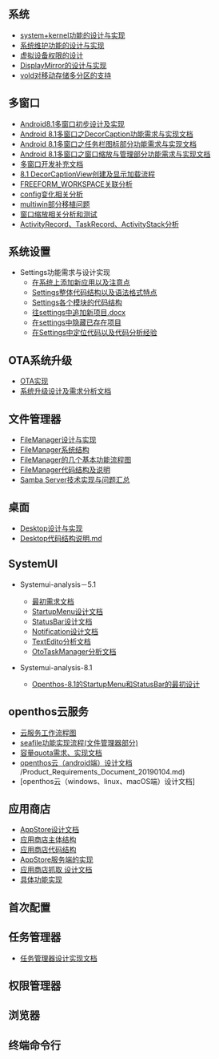 ## 系统
- [system+kernel功能的设计与实现](https://github.com/openthos/system-analysis/blob/master/kernel-related/kernel-devel-summary-20160728.md)
- [系统维护功能的设计与实现](https://github.com/openthos/system-analysis/blob/master/maintain/develop-maintain.md)
- [虚拟设备权限的设计](https://github.com/openthos/system-analysis/blob/master/VirtualPermission/%E5%BA%94%E7%94%A8%E6%9D%83%E9%99%90%E7%AE%A1%E7%90%86%E6%96%B9%E6%A1%88%E8%AE%A8%E8%AE%BA.md)
- [DisplayMirror的设计与实现](https://github.com/openthos/system-analysis/blob/master/display/DisplayMirror.md)
- [vold对移动存储多分区的支持](https://github.com/openthos/system-analysis/blob/master/display/vold.md)

## 多窗口
  - [Android8.1多窗口初步设计及实现](https://github.com/openthos/multiwin-analysis/blob/master/multiwindow/Android8.1%E5%A4%9A%E7%AA%97%E5%8F%A3%E5%88%9D%E6%AD%A5%E8%AE%BE%E8%AE%A1%E5%8F%8A%E5%AE%9E%E7%8E%B0.md)
  - [Android 8.1多窗口之DecorCaption功能需求与实现文档](https://github.com/openthos/multiwin-analysis/blob/master/multiwindow/liuxx/Android%208.1%E5%A4%9A%E7%AA%97%E5%8F%A3%E4%B9%8BDecorCaption%E5%8A%9F%E8%83%BD%E9%9C%80%E6%B1%82%E4%B8%8E%E5%AE%9E%E7%8E%B0%E6%96%87%E6%A1%A3.md)
  - [Android 8.1多窗口之任务栏图标部分功能需求与实现文档](https://github.com/openthos/multiwin-analysis/blob/master/multiwindow/lh/%E4%BB%BB%E5%8A%A1%E6%A0%8F%E9%9C%80%E6%B1%82.md)
  - [Android 8.1多窗口之窗口缩放与管理部分功能需求与实现文档](https://github.com/openthos/multiwin-analysis/blob/master/multiwindow/lh/%E5%A4%9A%E7%AA%97%E5%8F%A3%E9%9C%80%E6%B1%82.md)
  - [多窗口开发补充文档](https://github.com/openthos/multiwin-analysis/blob/master/multiwindow/lh/multiwindow-doc.md)
  - [8.1 DecorCaptionView创建及显示加载流程](https://github.com/openthos/multiwin-analysis/blob/master/multiwindow/liuxx/8.1%20DecorCaptionView%E5%88%9B%E5%BB%BA%E5%8F%8A%E6%98%BE%E7%A4%BA%E5%8A%A0%E8%BD%BD%E6%B5%81%E7%A8%8B.md)
  - [FREEFORM_WORKSPACE关联分析](https://github.com/openthos/multiwin-analysis/blob/master/multiwindow/lh/FREEFORM_WORKSPACE%E5%85%B3%E8%81%94%E5%88%86%E6%9E%90.txt)
  - [config变化相关分析](https://github.com/openthos/multiwin-analysis/blob/master/multiwindow/lh/config%E5%8F%98%E5%8C%96%E7%9B%B8%E5%85%B3%E5%88%86%E6%9E%90.txt)
  - [multiwin部分移植问题](https://github.com/openthos/multiwin-analysis/blob/master/multiwindow/lh/multiwin%E9%83%A8%E5%88%86%E7%A7%BB%E6%A4%8D%E9%97%AE%E9%A2%98.txt)
  - [窗口缩放相关分析和测试](https://github.com/openthos/multiwin-analysis/blob/master/multiwindow/lh/%E7%AA%97%E5%8F%A3%E7%BC%A9%E6%94%BE%E7%9B%B8%E5%85%B3%E5%88%86%E6%9E%90%E5%92%8C%E6%B5%8B%E8%AF%95.txt)
  - [ActivityRecord、TaskRecord、ActivityStack分析](https://github.com/openthos/multiwin-analysis/blob/master/multiwindow/liuxx/6-29%207.1%20ActivityRecord%E3%80%81TaskRecord%E3%80%81ActivityStack%E5%88%86%E6%9E%90.md)

## 系统设置
- Settings功能需求与设计实现
   - [在系统上添加新应用以及注意点](https://github.com/openthos/setting-analysis/blob/master/InstallApp.md)
   - [Settings整体代码结构以及语法格式特点](https://github.com/openthos/setting-analysis/blob/master/specialIntroduce.md)
   - [Settings各个模块的代码结构](https://github.com/openthos/setting-analysis/blob/master/setting_modules.md)   
   - [往settings中追加新项目.docx](https://github.com/openthos/setting-analysis/blob/master/如何在Settings实现一个运行模式功能的布局V0.3.docx)
   - [在settings中隐藏已存在项目](https://github.com/openthos/setting-analysis/blob/master/setting_hide_menu.md)
   - [在Settings中定位代码以及代码分析经验](https://github.com/openthos/setting-analysis/blob/master/experience.md)

## OTA系统升级
- [OTA实现](https://github.com/openthos/appstore-ota-analysis/blob/master/Server/OTA.md)
- [系统升级设计及需求分析文档](https://github.com/openthos/setting-analysis/blob/master/%E7%B3%BB%E7%BB%9F%E5%8D%87%E7%BA%A7%E8%AE%BE%E8%AE%A1%E5%8F%8A%E9%9C%80%E6%B1%82%E5%88%86%E6%9E%90%E6%96%87%E6%A1%A3.md)

## 文件管理器
- [FileManager设计与实现](https://github.com/openthos/oto-filemanager-analysis/blob/master/doc/summary/FileManager%E8%AE%BE%E8%AE%A1%E4%B8%8E%E5%AE%9E%E7%8E%B0.md)
- [FileManager系统结构](https://github.com/openthos/oto-filemanager-analysis/blob/master/doc/summary/%E7%B3%BB%E7%BB%9F%E7%BB%93%E6%9E%84.md)
- [FileManager的几个基本功能流程图](https://github.com/openthos/oto-filemanager/blob/master/doc/summary/%E6%B5%81%E7%A8%8B%E5%9B%BE.md)
- [FileManager代码结构及说明](https://github.com/openthos/oto-filemanager-analysis/blob/master/doc/summary/FileManager%E4%BB%A3%E7%A0%81%E7%BB%93%E6%9E%84%E5%8F%8A%E8%AF%B4%E6%98%8E.md)
- [Samba Server技术实现与问题汇总](https://github.com/openthos/oto-filemanager-analysis/blob/master/Samba%20Server%E6%8A%80%E6%9C%AF%E5%AE%9E%E7%8E%B0%E4%B8%8E%E9%97%AE%E9%A2%98%E6%B1%87%E6%80%BB)

## 桌面
- [Desktop设计与实现](https://github.com/openthos/desktop-analysis/blob/master/doc/Desktop%E8%AE%BE%E8%AE%A1%E4%B8%8E%E5%AE%9E%E7%8E%B0.md)
- [Desktop代码结构说明.md](https://github.com/openthos/desktop-analysis/blob/master/doc/Desktop%E4%BB%A3%E7%A0%81%E7%BB%93%E6%9E%84%E8%AF%B4%E6%98%8E.md)

## SystemUI
- Systemui-analysis－5.1
   - [最初需求文档](https://github.com/openthos/systemui-analysis/blob/master/dongpeng/systemui_Design_and_implementation.md)
   - [StartupMenu设计文档](https://github.com/openthos/systemui-analysis/blob/master/LJH/StartupMenu%E8%AE%BE%E8%AE%A1%E6%96%87%E6%A1%A3.md)
   - [StatusBar设计文档](https://github.com/openthos/systemui-analysis/blob/master/CYR/Openthos-5.1/%E6%9C%80%E5%88%9DStatusBar%E9%80%BB%E8%BE%91%E6%B5%81%E7%A8%8B.md)
   - [Notification设计文档](https://github.com/openthos/systemui-analysis/blob/master/CYR/Openthos-5.1/%E6%9C%80%E7%BB%88%E9%80%9A%E7%9F%A5%E6%A0%8F%E9%80%BB%E8%BE%91.md)
   - [TextEdito分析文档](https://github.com/openthos/systemui-analysis/blob/master/CYR/Openthos-5.1/TextEditor%E5%BC%80%E6%BA%90%E8%BD%AF%E4%BB%B6%E5%88%86%E6%9E%90.md)
   - [OtoTaskManager分析文档](https://github.com/openthos/systemui-analysis/blob/master/LJH/%E4%BB%BB%E5%8A%A1%E7%AE%A1%E7%90%86%E5%99%A8%E8%AE%BE%E8%AE%A1%E5%AE%9E%E7%8E%B0%E6%96%87%E6%A1%A3.md)

- Systemui-analysis-8.1
   - [Openthos-8.1的StartupMenu和StatusBar的最初设计](https://github.com/openthos/systemui-analysis/blob/master/LJH/Openthos8.1/Openthos8.1%E8%AE%BE%E8%AE%A1%E6%96%87%E6%A1%A3.md)

## openthos云服务
- [云服务工作流程图](https://github.com/openthos/multiwin-analysis/tree/master/seafile)
- [seafile功能实现流程(文件管理器部分)](https://github.com/openthos/oto-filemanager-analysis/blob/master/doc/summary/seafile%E5%8A%9F%E8%83%BD%E5%AE%9E%E7%8E%B0%E6%B5%81%E7%A8%8B.md)
- [容量quota需求、实现文档](https://github.com/openthos/multiwin-analysis/blob/master/seafile/Seafile%20project%20quota%20implementation.md)
- [openthos云（android端）设计文档](https://github.com/openthos/multiwin-analysis/blob/master/multiwindow/dongpeng/seafile_requirements_document.md)
/Product_Requirements_Document_20190104.md)
- [openthos云（windows、linux、macOS端）设计文档]

## 应用商店
- [AppStore设计文档](https://github.com/openthos/appstore-ota-analysis/blob/master/AppStore%E8%AE%BE%E8%AE%A1%E6%96%87%E6%A1%A3.md)
- [应用商店主体结构](https://github.com/openthos/appstore-ota-analysis/blob/master/design_document/%E4%B8%BB%E4%BD%93%E7%BB%93%E6%9E%84.md)
- [应用商店代码结构](https://github.com/openthos/appstore-ota-analysis/blob/master/design_document/%E4%BB%A3%E7%A0%81%E7%BB%93%E6%9E%84.md)
- [AppStore服务端的实现](https://github.com/openthos/appstore-ota-analysis/blob/master/Server/README.md)
- [应用商店抓取 设计文档](https://github.com/Midysen/googleplay/blob/master/详细设计.md)
- [具体功能实现](https://github.com/openthos/appstore-ota-analysis/tree/master/design_document)

## 首次配置

## 任务管理器
- [任务管理器设计实现文档](https://github.com/openthos/systemui-analysis/blob/master/LJH/%E4%BB%BB%E5%8A%A1%E7%AE%A1%E7%90%86%E5%99%A8%E8%AE%BE%E8%AE%A1%E5%AE%9E%E7%8E%B0%E6%96%87%E6%A1%A3.md)

## 权限管理器

## 浏览器

## 终端命令行
